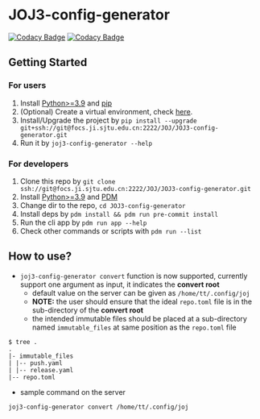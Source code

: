 # JOJ3-config-generator

[![Codacy Badge](https://app.codacy.com/project/badge/Grade/a98f9aa020874a93bc791a7616fccf21)](https://app.codacy.com/gh/joint-online-judge/JOJ3-config-generator/dashboard)
[![Codacy Badge](https://app.codacy.com/project/badge/Coverage/a98f9aa020874a93bc791a7616fccf21)](https://app.codacy.com/gh/joint-online-judge/JOJ3-config-generator/dashboard)

## Getting Started

### For users

1. Install [Python>=3.9](https://www.python.org/) and [pip](https://pip.pypa.io/)
2. (Optional) Create a virtual environment, check [here](https://packaging.python.org/en/latest/guides/installing-using-pip-and-virtual-environments/).
3. Install/Upgrade the project by `pip install --upgrade git+ssh://git@focs.ji.sjtu.edu.cn:2222/JOJ/JOJ3-config-generator.git`
4. Run it by `joj3-config-generator --help`

### For developers

1. Clone this repo by `git clone ssh://git@focs.ji.sjtu.edu.cn:2222/JOJ/JOJ3-config-generator.git`
2. Install [Python>=3.9](https://www.python.org/) and [PDM](https://pdm-project.org/)
3. Change dir to the repo, `cd JOJ3-config-generator`
4. Install deps by `pdm install && pdm run pre-commit install`
5. Run the cli app by `pdm run app --help`
6. Check other commands or scripts with `pdm run --list`

## How to use?

- `joj3-config-generator convert` function is now supported, currently support one argument as input, it indicates the **convert root**
  - default value on the server can be given as `/home/tt/.config/joj`
  - **NOTE:** the user should ensure that the ideal `repo.toml` file is in the sub-directory of the **convert root**
  - the intended immutable files should be placed at a sub-directory named `immutable_files` at same position as the `repo.toml` file

```shell
$ tree .
.
|- immutable_files
| |-- push.yaml
| |-- release.yaml
|-- repo.toml
```

- sample command on the server

```shell
joj3-config-generator convert /home/tt/.config/joj
```

